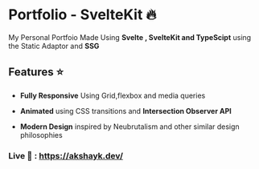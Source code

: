 # Portfolio - SvelteKit 🔥

My Personal Portfoio Made Using **Svelte , SvelteKit and TypeScipt** using the Static Adaptor and **SSG**

## Features ⭐

- **Fully Responsive** Using Grid,flexbox and media queries

- **Animated** using CSS transitions and **Intersection Observer API**

- **Modern Design** inspired by Neubrutalism and other similar design philosophies

### Live 🔗 : https://akshayk.dev/
